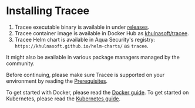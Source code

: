 # Installing Tracee

1. Tracee executable binary is available in under [releases](https://github.com/khulnasoft/tracee/releases).
2. Tracee container image is available in Docker Hub as [khulnasoft/tracee](https://hub.docker.com/r/khulnasoft/tracee).
3. Tracee Helm chart is available in Aqua Security's registry: `https://khulnasoft.github.io/helm-charts/` as `tracee`.

It might also be available in various package managers managed by the community.

Before continuing, please make sure Tracee is supported on your environment by reading the [Prerequisites](./prerequisites.md).

To get started with Docker, please read the [Docker guide](./docker.md).
To get started on Kubernetes, please read the [Kubernetes guide](./kubernetes.md).
